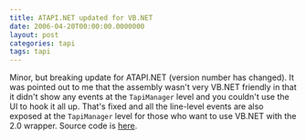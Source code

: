 ```yaml
---
title: ATAPI.NET updated for VB.NET
date: 2006-04-20T00:00:00.0000000
layout: post
categories: tapi
tags: tapi
---
```


Minor, but breaking update for ATAPI.NET (version number has changed).  It was pointed out to me that the assembly wasn't very VB.NET friendly in that it didn't show any events at the `TapiManager` level and you couldn't use the UI to hook it all up.  That's fixed and all the line-level events are also exposed at the `TapiManager` level for those who want to use VB.NET with the 2.0 wrapper. Source code is [here](https://github.com/markjulmar/atapi.net).
